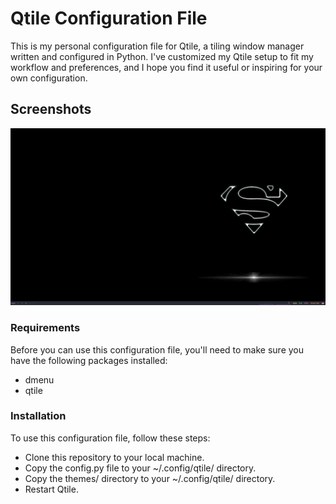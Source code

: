 # Qtile Configuration File
This is my personal configuration file for Qtile, a tiling window manager written and configured in Python. I've customized my Qtile setup to fit my workflow and preferences, and I hope you find it useful or inspiring for your own configuration.

## Screenshots
![App Screenshot](https://github.com/Riley1101/myqtile/blob/main/preview/2023-04-04_17-43.png)

### Requirements 
Before you can use this configuration file, you'll need to make sure you have the following packages installed:

- dmenu
- qtile

### Installation
To use this configuration file, follow these steps:
- Clone this repository to your local machine.
- Copy the config.py file to your ~/.config/qtile/ directory.
- Copy the themes/ directory to your ~/.config/qtile/ directory.
- Restart Qtile.


